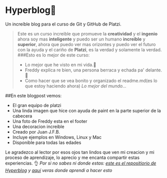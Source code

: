 # Hyperblog💚
Un increíble blog para el curso de Git y GitHub de Platzi.
> Este es un curso increible que promueve la **creatividad** y el **ingenio** ahora soy mas **inteligente** y puedo ser un humano **increible** y **superior**, ahora que puedo ver mas orizontes y puedo ver el futuro con la ayuda y el cariño de **Platzi**, es la verdad y solamente la verdad.
###Esto es lo mejor de este curso:
> - Lo mejor que he visto en mi vida.🎇
> - Freddy explica re bien, una persona berraca y echada pa' delante.💪
> - Como hacer que se vea bonito y organizado el readme.md(es lo que estoy haciendo ahora)
>*Lo mejor del mundo...*

##En este blogpost vemos:
* El gran equipo de platzi 
* Una linda imagen que hice con ayuda de paint en la parte superior de la cabecera
* Una foto de Freddy esta en el footer 
* Una decoracion increible
* Creado por Juan J.F.B.
* Incluye ejemplos en Windows, Linux y Mac
* Disponible para todas las edades 


Le agradezco al lector por esos ojos tan lindos que ven mi creacion y mi proceso de aprendizaje, lo aprecio y me encanta compartir estas experiencias. 👌
*Por si no sabes ni donde estas: [este es el repositiorio de Hyperblog](https://github.com/Juan2742/Hyperblog) y [aquí](https://platzi.com/clases/1557-git-github/) veras donde aprendi a hacer esto*
